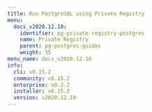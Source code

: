 ```yaml
---
title: Run PostgreSQL using Private Registry
menu:
  docs_v2020.12.10:
    identifier: pg-private-registry-postgres
    name: Private Registry
    parent: pg-postgres-guides
    weight: 35
menu_name: docs_v2020.12.10
info:
  cli: v0.15.2
  community: v0.15.2
  enterprise: v0.2.2
  installer: v0.15.2
  version: v2020.12.10
---
```


